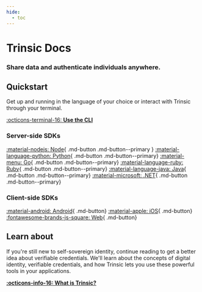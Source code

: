 ```yaml
---
hide:
  - toc
---
```

# Trinsic Docs
### Share data and authenticate individuals anywhere.

## Quickstart 
Get up and running in the language of your choice or interact with Trinsic through your terminal.

[:octicons-terminal-16: **Use the CLI**](#)
### Server-side SDKs
[:material-nodejs: Node](#){ .md-button .md-button--primary }
[:material-language-python: Python](#){ .md-button .md-button--primary}
[:material-menu: Go](#){ .md-button .md-button--primary}
[:material-language-ruby: Ruby](#){ .md-button .md-button--primary}
[:material-language-java: Java](#){ .md-button .md-button--primary}
[:material-microsoft: .NET](#){ .md-button .md-button--primary}

### Client-side SDKs
[:material-android: Android](#){ .md-button} 
[:material-apple: iOS](#){ .md-button} 
[:fontawesome-brands-js-square: Web](#){ .md-button} 

## Learn about 
If you're still new to self-sovereign identity, continue reading to get a better idea about verifiable credentials. We'll learn about the concepts of digital identity, verifiable credentials, and how Trinsic lets you use these powerful tools in your applications. 

[**:octicons-info-16: What is Trinsic?**](./concepts/what-is-trinsic.md)
